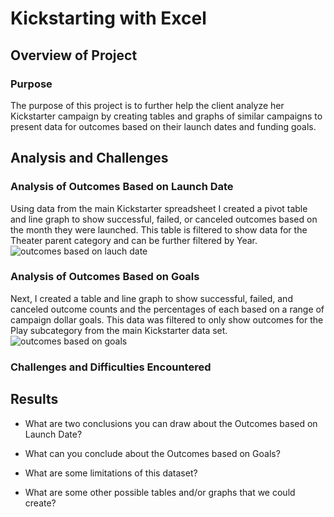 # **Kickstarting with Excel**

## Overview of Project

### Purpose
The purpose of this project is to further help the client analyze her Kickstarter campaign by creating tables and 
graphs of similar campaigns to present data for outcomes based on their launch dates and funding goals.
## Analysis and Challenges
 
### Analysis of Outcomes Based on Launch Date
Using data from the main Kickstarter spreadsheet I created a pivot table and line graph to show successful, failed, or canceled
outcomes based on the month they were launched. This table is filtered to show data for the Theater parent category and can be 
further filtered by Year. ![outcomes based on lauch date](https://user-images.githubusercontent.com/10662651/159349583-0520a179-fa88-42c8-8b62-0b0c61f16210.png)
### Analysis of Outcomes Based on Goals
Next, I created a table and line graph to show successful, failed, and canceled outcome counts and 
the percentages of each based on a range of campaign dollar goals. This data was filtered to only show outcomes for the Play 
subcategory from the main Kickstarter data set. ![outcomes based on goals](https://user-images.githubusercontent.com/10662651/159350180-348ecd57-fd0d-413c-852f-6e19a028fa7e.png)


### Challenges and Difficulties Encountered

## Results

- What are two conclusions you can draw about the Outcomes based on Launch Date?

- What can you conclude about the Outcomes based on Goals?

- What are some limitations of this dataset?

- What are some other possible tables and/or graphs that we could create?
